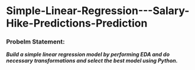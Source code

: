 # Simple-Linear-Regression---Salary-Hike-Predictions-Prediction


### Probelm Statement:
***Build a simple linear regression model by performing EDA and do necessary transformations and select the best model using Python.***
